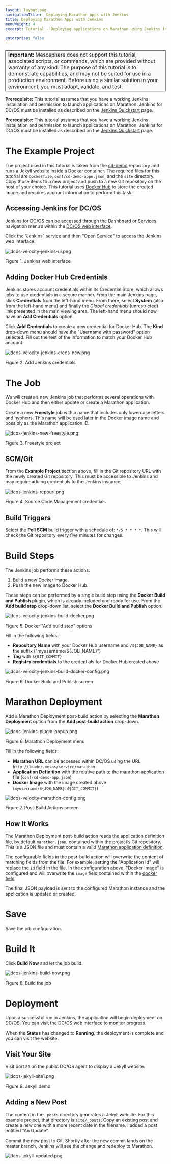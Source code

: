 ```yaml
---
layout: layout.pug
navigationTitle:  Deploying Marathon Apps with Jenkins
title: Deploying Marathon Apps with Jenkins
menuWeight: 4
excerpt: Tutorial - Deploying applications on Marathon using Jenkins for DC/OS

enterprise: false
---
```



<table class="table" bgcolor="#FAFAFA"> <tr> <td style="border-left: thin solid; border-top: thin solid; border-bottom: thin solid;border-right: thin solid;"><b>Important:</b> Mesosphere does not support this tutorial, associated scripts, or commands, which are provided without warranty of any kind. The purpose of this tutorial is to demonstrate capabilities, and may not be suited for use in a production environment. Before using a similar solution in your environment, you must adapt, validate, and test.</td> </tr> </table>

**Prerequisite:**
This tutorial assumes that you have a working Jenkins installation and permission to launch applications on Marathon. Jenkins for DC/OS must be installed as described on the [Jenkins Quickstart](/services/jenkins/quickstart/) page.


**Prerequisite:**
This tutorial assumes that you have a working Jenkins installation and permission to launch applications on Marathon. Jenkins for DC/OS must be installed as described on the [Jenkins Quickstart](/services/jenkins/quickstart/) page.

# The Example Project

The project used in this tutorial is taken from the [cd-demo][4] repository and runs a Jekyll website inside a Docker container. The required files for this tutorial are `Dockerfile`, `conf/cd-demo-appn.json`, and the `site` directory. Copy those items to a new project and push to a new Git repository on the host of your choice. This tutorial uses [Docker Hub][6] to store the created image and requires account information to perform this task.

## Accessing Jenkins for DC/OS

Jenkins for DC/OS can be accessed through the Dashboard or Services navigation menu’s within the [DC/OS web interface](/1.11/gui/).

Click the “Jenkins” service and then "Open Service" to access the Jenkins web interface.

![dcos-velocity-jenkins-ui.png](/1.11/img/dcos-velocity-jenkins-ui.png)

Figure 1. Jenkins web interface

## Adding Docker Hub Credentials

Jenkins stores account credentials within its Credential Store, which allows jobs to use credentials in a secure manner. From the main Jenkins page, click **Credentials** from the left-hand menu. From there, select **System** (also from the left-hand menu) and finally the *Global credentials* (unrestricted) link presented in the main viewing area. The left-hand menu should now have an **Add Credentials** option.

Click **Add Credentials** to create a new credential for Docker Hub. The **Kind** drop-down menu should have the "Username with password" option selected. Fill out the rest of the information to match your Docker Hub account.

![dcos-velocity-jenkins-creds-new.png](/1.11/img/dcos-velocity-jenkins-creds-new.png)

Figure 2. Add Jenkins credentials

# The Job

We will create a new Jenkins job that performs several operations with Docker Hub and then either update or create a Marathon application.

Create a new **Freestyle** job with a name that includes only lowercase letters and hyphens. This name will be used later in the Docker image name and possibly as the Marathon application ID.

![dcos-jenkins-new-freestyle.png](/1.11/img/dcos-jenkins-new-freestyle.png)

Figure 3. Freestyle project

## SCM/Git

From the **Example Project** section above, fill in the Git repository URL with the newly created Git repository. This must be accessible to Jenkins and may require adding credentials to the Jenkins instance.

![dcos-jenkins-repourl.png](/1.11/img/dcos-jenkins-repourl.png)

Figure 4. Source Code Management credentials

## Build Triggers

Select the **Poll SCM** build trigger with a schedule of: `*/5 * * * *`. This will check the Git repository every five minutes for changes.

# Build Steps

The Jenkins job performs these actions:

1. Build a new Docker image.
1. Push the new image to Docker Hub.

These steps can be performed by a single build step using the **Docker Build and Publish** plugin, which is already included and ready for use. From the **Add build step** drop-down list, select the **Docker Build and Publish** option.

![dcos-velocity-jenkins-build-docker.png](/1.11/img/dcos-velocity-jenkins-build-docker.png)

Figure 5. Docker "Add build step" options

Fill in the following fields:

* **Repository Name** with your Docker Hub username and `/${JOB_NAME}` as the suffix ("myusername/${JOB_NAME}")
* **Tag** with `${GIT_COMMIT}`
* **Registry credentials** to the credentials for Docker Hub created above

![dcos-velocity-jenkins-build-docker-config.png](/1.11/img/dcos-velocity-jenkins-build-docker-config.png)

Figure 6. Docker Build and Publish screen

# Marathon Deployment

Add a Marathon Deployment post-build action by selecting the **Marathon Deployment** option from the **Add post-build action** drop-down.

![dcos-jenkins-plugin-popup.png](/1.11/img/dcos-jenkins-plugin-popup.png)

Figure 6. Marathon Deployment menu

Fill in the following fields:

* **Marathon URL** can be accessed within DC/OS using the URL `http://leader.mesos/service/marathon`
* **Application Definition** with the relative path to the marathon application file (`conf/cd-demo-app.json`)
* **Docker Image** with the image created above (`myusername/${JOB_NAME}:${GIT_COMMIT}`)

![dcos-velocity-marathon-config.png](/1.11/img/dcos-velocity-marathon-config.png)

Figure 7. Post-Build Actions screen

## How It Works

The Marathon Deployment post-build action reads the application definition file, by default `marathon.json`, contained within the project’s Git repository. This is a JSON file and must contain a valid [Marathon application definition][3].

The configurable fields in the post-build action will overwrite the content of matching fields from the file. For example, setting the "Application Id" will replace the `id` field in the file. In the configuration above, "Docker Image" is configured and will overwrite the `image` field contained within the [docker field][5].

The final JSON payload is sent to the configured Marathon instance and the application is updated or created.

# Save

Save the job configuration.

# Build It

Click **Build Now** and let the job build.

![dcos-jenkins-build-now.png](/1.11/img/dcos-jenkins-build-now.png)

Figure 8. Build the job

# Deployment

Upon a successful run in Jenkins, the application will begin deployment on DC/OS. You can visit the DC/OS web interface to monitor progress.

When the **Status** has changed to **Running**, the deployment is complete and you can visit the website.

## Visit Your Site

Visit port `80` on the public DC/OS agent to display a Jekyll website.

![dcos-jekyll-site1.png](/1.11/img/dcos-jekyll-site1.png)

Figure 9. Jekyll demo

## Adding a New Post

The content in the `_posts` directory generates a Jekyll website. For this example project, that directory is `site/_posts`. Copy an existing post and create a new one with a more recent date in the filename. I added a post entitled "An Update".

Commit the new post to Git. Shortly after the new commit lands on the master branch, Jenkins will see the change and redeploy to Marathon.

![dcos-jekyll-updated.png](/1.11/img/dcos-jekyll-updated.png)

 [1]: https://mesosphere.github.io/marathon/
 [3]: https://mesosphere.github.io/marathon/docs/application-basics.html
 [4]: https://github.com/mesosphere/cd-demo
 [5]: https://mesosphere.github.io/marathon/docs/native-docker.html
 [6]: https://hub.docker.com/
